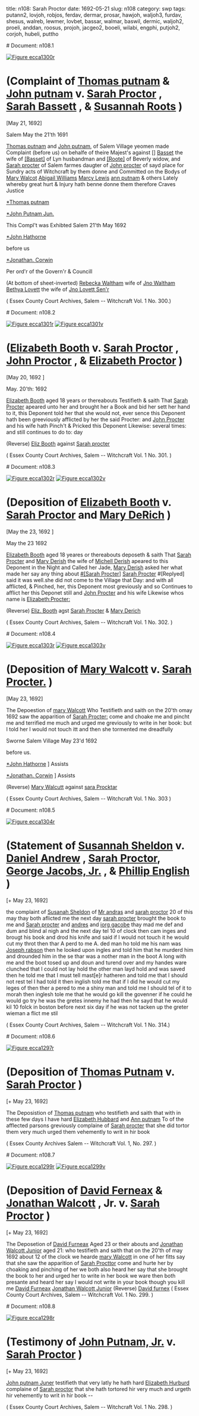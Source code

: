 title: n108: Sarah Proctor
date: 1692-05-21
slug: n108
category: swp
tags: putann2, lovjoh, robjos, ferdav, dermar, prosar, hawjoh, waljoh3, furdav, shesus, walreb, lewmer, lovbet, bassar, walmar, baswil, dermic, waljoh2, proeli, anddan, roosus, projoh, jacgeo2, booeli, wilabi, engphi, putjoh2, corjoh, hubeli, puttho


<div markdown class="doc" id="n108.1"># Document: n108.1

[![Figure ecca1300r](archives/ecca/thumb/ecca1300r.jpg)](archives/ecca/large/ecca1300r.jpg)

# (Complaint of [Thomas putnam](/tag/puttho.html) & [John putnam](/tag/putjoh2.html) v. [Sarah Proctor](/tag/prosar.html) , [Sarah Bassett](/tag/bassar.html) , & [Susannah Roots](/tag/roosus.html) )

[May 21, 1692]

Salem May the 21'th 1691

[Thomas putnam](/tag/puttho.html) and [John putnam](/tag/putjoh2.html), of Salem Village yeomen made Complaint (before us) on behalfe of theire Majest's against [] [Basset](/tag/bassar.html) the wife of [[Basset]](/tag/baswil.html) of Lyn husbandman and [[Roote]](/tag/roosus.html) of Beverly widow, and [Sarah procter](/tag/prosar.html) of Salem farmes daugter of [John procter](/tag/prosar.html) of sayd place for Sundry acts of Witchcraft by them donne and Committed on the Bodys of [Mary Walcot](/tag/walmar.html) [Abigail Williams](/tag/wilabi.html) [Marcy Lewis](/tag/lewmer.html) [ann putnam](/tag/putann2.html) & others Lately whereby great hurt & Injury hath benne donne them therefore Craves Justice

[*Thomas putnam](/tag/puttho.html)

[*John Putnam Jun.](/tag/putjoh2.html)

This Compl't was Exhibted Salem 21'th May 1692

[*John Hathorne](/tag/hawjoh.html)

before us 

[*Jonathan. Corwin](/tag/corjoh.html)

Per ord'r of the Govern'r & Councill 

(At bottom of sheet-inverted) [Rebecka Waltham](/tag/walreb.html) wife of [Jno Waltham](/tag/waljoh3.html) [Bethya Lovett](/tag/lovbet.html) the wife of [Jno Lovett Sen'r](/tag/lovjoh.html)

( Essex County Court Archives, Salem -- Witchcraft Vol. 1 No. 300.)
</div><div markdown class="doc" id="n108.2"># Document: n108.2

[![Figure ecca1301r](archives/ecca/thumb/ecca1301r.jpg)](archives/ecca/large/ecca1301r.jpg)
[![Figure ecca1301v](archives/ecca/thumb/ecca1301v.jpg)](archives/ecca/large/ecca1301v.jpg)

# ([Elizabeth Booth](/tag/booeli.html) v. [Sarah Proctor](/tag/prosar.html) , [John Proctor](/tag/projoh.html) , & [Elizabeth Proctor](/tag/proeli.html) )

[May 20, 1692 ]

May. 20'th: 1692 

[Elizabeth Booth](/tag/booeli.html) aged 18 years or thereabouts Testifieth & saith That [Sarah Procter](/tag/prosar.html) apeared unto her and brought her a Book and bid her sett her hand to it, this Deponent told her that she would not, ever sence this Deponent hath been greeviously afflicted by her the said Procter: and [John Procter](/tag/projoh.html) and his wife hath Pinch't & Pricked this Deponent Likewise: several times: and still continues to do to: day

(Reverse) [Eliz Booth](/tag/booeli.html) against [Sarah procter](/tag/prosar.html)

( Essex County Court Archives, Salem -- Witchcraft Vol. 1 No. 301. )
</div><div markdown class="doc" id="n108.3"># Document: n108.3

[![Figure ecca1302r](archives/ecca/thumb/ecca1302r.jpg)](archives/ecca/large/ecca1302r.jpg)
[![Figure ecca1302v](archives/ecca/thumb/ecca1302v.jpg)](archives/ecca/large/ecca1302v.jpg)

# (Deposition of [Elizabeth Booth](/tag/booeli.html) v. [Sarah Proctor](/tag/prosar.html) and [Mary DeRich](/tag/dermar.html) )

[May the 23, 1692 ]

May the 23 1692 

[Elizabeth Booth](/tag/booeli.html) aged 18 yeares or thereabouts deposeth & saith That [Sarah Procter](/tag/prosar.html) and [Mary Derish](/tag/dermar.html) the wife of [Michell Derish](/tag/dermic.html) apeared to this Deponent in the Night and Called her Jade, [Mary Derish](/tag/dermar.html) asked her what made her say any thing about [#[Sarah Procter]](/tag/prosar.html) [Sarah Procter](/tag/prosar.html) #[Replyed] said it was well.she did not come to the Village that Day: and with all afflicted, & Pinched, her, this Deponent most greviously and so Continues to afflict her this Deponet still and [John Procter](/tag/projoh.html) and his wife Likewise whos name is [Elizabeth:Procter:](/tag/proeli.html)

(Reverse) [Eliz. Booth](/tag/booeli.html) agst [Sarah Procter](/tag/prosar.html) & [Mary Derich](/tag/dermar.html)

( Essex County Court Archives, Salem -- Witchcraft Vol. 1 No. 302. )
</div><div markdown class="doc" id="n108.4"># Document: n108.4

[![Figure ecca1303r](archives/ecca/thumb/ecca1303r.jpg)](archives/ecca/large/ecca1303r.jpg)
[![Figure ecca1303v](archives/ecca/thumb/ecca1303v.jpg)](archives/ecca/large/ecca1303v.jpg)

# (Deposition of [Mary Walcott](/tag/walmar.html) v. [Sarah Procter.](/tag/prosar.html) )

[May 23, 1692]

The Depoestion of [mary Walcott](/tag/walmar.html) Who Testifieth and saith on the 20'th omay 1692 saw the apparition of [Sarah Procter:](/tag/prosar.html) come and  choake me and pincht me and terrified me much and urged me greviously to write in her book: but I told her I would not touch itt and then she tormented me dreadfully

Sworne Salem Village May 23'd 1692

before us. 

[*John Hathorne](/tag/hawjoh.html) ] Assists

[*Jonathan. Corwin](/tag/corjoh.html) ] Assists

(Reverse) [Mary Walcutt](/tag/walmar.html) against [sara Procktar](/tag/prosar.html)

( Essex County Court Archives, Salem -- Witchcraft Vol. 1 No. 303 )
</div><div markdown class="doc" id="n108.5"># Document: n108.5

[![Figure ecca1304r](archives/ecca/thumb/ecca1304r.jpg)](archives/ecca/large/ecca1304r.jpg)

# (Statement of [Susannah Sheldon](/tag/shesus.html) v. [Daniel Andrew](/tag/anddan.html) , [Sarah Proctor](/tag/prosar.html), [George Jacobs, Jr.](/tag/jacgeo2.html) , & [Phillip English](/tag/engphi.html) )

[+ May 23, 1692]

the complaint of [Susanah Sheldon](/tag/shesus.html) of [Mr andras](/tag/anddan.html) and [sarah proctor](/tag/prosar.html) 20 of this may thay both aflicted me the next day [sarah procter](/tag/prosar.html) brought the book to me and [Sarah procter](/tag/prosar.html) and [andres](/tag/anddan.html) and [iorg gacobe](/tag/jacgeo2.html) thay mad me def and dum and blind al nigh and the next day tel 10 of clock then cam inges and brougt his book and drod his knife and said if I would not touch it he would cut my throt then thar A perd to me A. ded man ho told me his nam was [Joseph rabson](/tag/robjos.html) then he looked upon ingles and told him that he murderd him and drounded him in the se thar was a nother man in the boot A long with me and the boot tosed up and doun and turend over and my handes ware clunched that I could not lay hold the other man layd hold and was saved then he told me that I must tell mast[e]r hatheren and told me that I should not rest tel I had told it then inglish told me that if I did he would cut my leges of then ther a pered to me a shiny man and told me I should tel of it to morah then inglesh tole me that he would go kill the govenner if he could he would go try he was the gretes innemy he had then he sayd that he would kil 10 folck in boston before next six day if he was not tacken up the greter wieman a flict me stil

( Essex County Court Archives, Salem -- Witchcraft Vol. 1 No. 314.)
</div><div markdown class="doc" id="n108.6"># Document: n108.6

[![Figure ecca1297r](archives/ecca/thumb/ecca1297r.jpg)](archives/ecca/large/ecca1297r.jpg)

# (Deposition of [Thomas Putnam](/tag/puttho.html) v. [Sarah Proctor](/tag/prosar.html) )

[+ May 23, 1692]

The Deposistion of [Thomas putnam](/tag/puttho.html) who testifieth and saith that with in these few days I have hard [Elizabeth Hubbard](/tag/hubeli.html) and [Ann putnam](/tag/putann2.html) To of the afflected parsons greviously complaine of [Sarah procter](/tag/prosar.html) that she did tortor them very much urged them vehemently to writ in hir book

( Essex County Archives Salem -- Witchcraft Vol. 1, No. 297. )
</div><div markdown class="doc" id="n108.7"># Document: n108.7

[![Figure ecca1299r](archives/ecca/thumb/ecca1299r.jpg)](archives/ecca/large/ecca1299r.jpg)
[![Figure ecca1299v](archives/ecca/thumb/ecca1299v.jpg)](archives/ecca/large/ecca1299v.jpg)

# (Deposition of [David Ferneax](/tag/ferdav.html) & [Jonathan Walcott](/tag/waljoh2.html) , Jr. v. [Sarah Proctor](/tag/prosar.html) )

[+ May 23, 1692]

The Deposetion of [David Furneax](/tag/furdav.html) Aged 23 or their abouts and [Jonathan Walcott Junior](/tag/waljoh2.html) aged 21: who testifieth and saith that on the 20'th of may 1692 about 12 of the clock we hearde [mary Walcott](/tag/walmar.html) in one of her fitts say that she saw the apparition of [Sarah Procttor](/tag/prosar.html) come and hurte her by choaking and pinching of her we both also heard her say that she brought the book to her and urged her to write in her book we ware then both presante and heard her say I would not write in your book though you kill me
[David Furneax](/tag/furdav.html) [Jonathan Walcott Junior](/tag/waljoh2.html) (Reverse) [David furnex](/tag/furdav.html) ( Essex County Court Archives, Salem -- Witchcraft Vol. 1 No. 299. )</div><div markdown class="doc" id="n108.8"># Document: n108.8

[![Figure ecca1298r](archives/ecca/thumb/ecca1298r.jpg)](archives/ecca/large/ecca1298r.jpg)

# (Testimony of [John Putnam, Jr.](/tag/putjoh2.html) v. [Sarah Proctor](/tag/prosar.html) )

[+ May 23, 1692]

[John putnam Juner](/tag/putjoh2.html) testifieth that very latly he hath hard [Elizabeth Hurburd](/tag/hubeli.html) complaine of [Sarah proctor](/tag/prosar.html) that she hath tortored hir very much and urgeth hir vehemently to writ in hir book --

( Essex County Court Archives, Salem -- Witchcraft Vol. 1 No. 298. )
</div>
